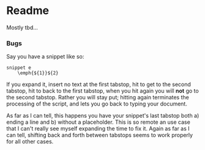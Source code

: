 # Readme

Mostly tbd...

### Bugs

Say you have a snippet like so:

~~~
snippet e
	\emph{${1}}${2}
~~~

If you expand it, insert no text at the first tabstop, hit <Tab> to get to the second tabstop, hit <S-Tab> to back to the first tabstop, when you hit <Tab> again you will **not** go to the second tabstop. Rather you will stay put; hitting <Tab> again terminates the processing of the script, and lets you go back to typing your document.

As far as I can tell, this happens you have your snippet's last tabstop both a) ending a line and b) without a placeholder. This is so remote an use case that I can't really see myself expanding the time to fix it. Again as far as I can tell, shifting back and forth between tabstops seems to work properly for all other cases.

